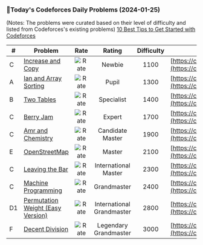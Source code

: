 ### 🌟Today's Codeforces Daily Problems (2024-01-25)
(Notes: The problems were curated based on their level of difficulty and listed from Codeforces's existing problems)
[10 Best Tips to Get Started with Codeforces](https://github.com/ika9810/Codeforces-Daily-Problems/blob/main/10%20Best%20Tips%20to%20Get%20Started%20with%20Codeforces.md)

| # | Problem | Rate| Rating | Difficulty | Contest |
|---| ----- | :--------: | :----------: | :----------: | ---------- |
|C|[Increase and Copy](https://codeforces.com/contest/1426/problem/C)|![Rate](https://img.shields.io/badge/Newbie-1100-lightgrey)|Newbie|1100|[https://codeforces.com/contest/1426](https://codeforces.com/contest/1426)|
|A|[Ian and Array Sorting](https://codeforces.com/contest/1815/problem/A)|![Rate](https://img.shields.io/badge/Pupil-1300-brightgreen)|Pupil|1300|[https://codeforces.com/contest/1815](https://codeforces.com/contest/1815)|
|B|[Two Tables](https://codeforces.com/contest/228/problem/B)|![Rate](https://img.shields.io/badge/Specialist-1400-9cf)|Specialist|1400|[https://codeforces.com/contest/228](https://codeforces.com/contest/228)|
|C|[Berry Jam](https://codeforces.com/contest/1278/problem/C)|![Rate](https://img.shields.io/badge/Expert-1700-blue)|Expert|1700|[https://codeforces.com/contest/1278](https://codeforces.com/contest/1278)|
|C|[Amr and Chemistry](https://codeforces.com/contest/558/problem/C)|![Rate](https://img.shields.io/badge/Candidate%20Master-1900-blueviolet)|Candidate Master|1900|[https://codeforces.com/contest/558](https://codeforces.com/contest/558)|
|E|[OpenStreetMap](https://codeforces.com/contest/1195/problem/E)|![Rate](https://img.shields.io/badge/Master-2100-orange)|Master|2100|[https://codeforces.com/contest/1195](https://codeforces.com/contest/1195)|
|C|[Leaving the Bar](https://codeforces.com/contest/995/problem/C)|![Rate](https://img.shields.io/badge/International%20Master-2300-orange)|International Master|2300|[https://codeforces.com/contest/995](https://codeforces.com/contest/995)|
|C|[Machine Programming](https://codeforces.com/contest/164/problem/C)|![Rate](https://img.shields.io/badge/Grandmaster-2400-red)|Grandmaster|2400|[https://codeforces.com/contest/164](https://codeforces.com/contest/164)|
|D1|[Permutation Weight (Easy Version)](https://codeforces.com/contest/1685/problem/D1)|![Rate](https://img.shields.io/badge/International%20Grandmaster-2800-red)|International Grandmaster|2800|[https://codeforces.com/contest/1685](https://codeforces.com/contest/1685)|
|F|[Decent Division](https://codeforces.com/contest/1758/problem/F)|![Rate](https://img.shields.io/badge/Legendary%20Grandmaster-3000-red)|Legendary Grandmaster|3000|[https://codeforces.com/contest/1758](https://codeforces.com/contest/1758)|
